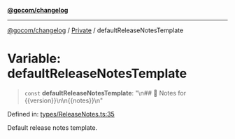[**@gocom/changelog**](../README.md)

***

[@gocom/changelog](../README.md) / [Private](../Internal/Private.md) / defaultReleaseNotesTemplate

# Variable: defaultReleaseNotesTemplate

> `const` **defaultReleaseNotesTemplate**: "\n## 🚀 Notes for \{\{version\}\}\n\n\{\{notes\}\}\n"

Defined in: [types/ReleaseNotes.ts:35](https://github.com/gocom/changelog/blob/6ecf3d82271243a19bf949b1b2aa8e1b05030346/src/types/ReleaseNotes.ts#L35)

Default release notes template.
